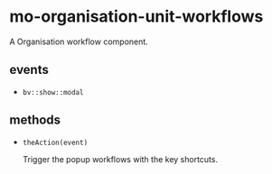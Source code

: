 # mo-organisation-unit-workflows 

A Organisation workflow component. 

## events 

- `bv::show::modal` 

## methods 

- `theAction(event)` 

  Trigger the popup workflows with the key shortcuts. 

